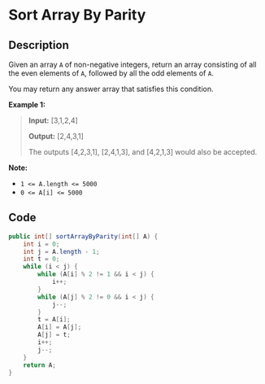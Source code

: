 # Sort Array By Parity

## Description

Given an array `A` of non-negative integers, return an array consisting of all the even elements of `A`, followed by all the odd elements of `A`.

You may return any answer array that satisfies this condition.

**Example 1:**

> **Input:** \[3,1,2,4\] 
>
> **Output:** \[2,4,3,1\] 
>
> The outputs \[4,2,3,1\], \[2,4,1,3\], and \[4,2,1,3\] would also be accepted.

**Note:**

* `1 <= A.length <= 5000`
* `0 <= A[i] <= 5000`

## **Code**

```java
public int[] sortArrayByParity(int[] A) {
    int i = 0;
    int j = A.length - 1;
    int t = 0;
    while (i < j) {
        while (A[i] % 2 != 1 && i < j) {
            i++;
        }
        while (A[j] % 2 != 0 && i < j) {
            j--;
        }
        t = A[i];
        A[i] = A[j];
        A[j] = t;
        i++;
        j--;
    }
    return A;
}
```

